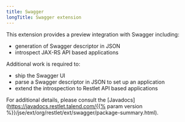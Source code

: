 ```yaml
---
title: Swagger
longTitle: Swagger extension
---
```

This extension provides a preview integration with Swagger including:

* generation of Swagger descriptor in JSON
* introspect JAX-RS API based applications

Additional work is required to:

* ship the Swagger UI
* parse a Swagger descriptor in JSON to set up an application
* extend the introspection to Restlet API based applications


For additional details, please consult the
[Javadocs](https://javadocs.restlet.talend.com/{{% param version %}}/jse/ext/org/restlet/ext/swagger/package-summary.html).
